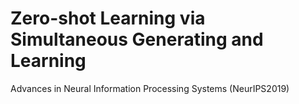 # Zero-shot Learning via Simultaneous Generating and Learning
Advances in Neural Information Processing Systems (NeurIPS2019)
